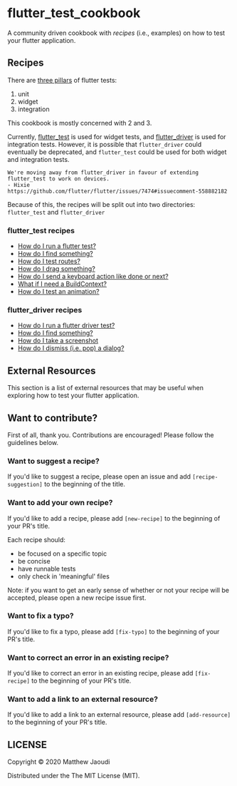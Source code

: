 # flutter_test_cookbook

A community driven cookbook with _recipes_ (i.e., examples) on how to test your flutter application.

## Recipes

There are [three pillars](https://flutter.dev/docs/cookbook/testing) of flutter tests:
1) unit
2) widget
3) integration

This cookbook is mostly concerned with 2 and 3.

Currently, [flutter_test](https://api.flutter.dev/flutter/flutter_test/flutter_test-library.html) is used for widget tests, and [flutter_driver](https://api.flutter.dev/flutter/flutter_driver/flutter_driver-library.html) is used for integration tests. However, it is possible that `flutter_driver` could eventually be deprecated, and `flutter_test` could be used for both widget and integration tests.

    We're moving away from flutter_driver in favour of extending flutter_test to work on devices.
	- Hixie
	https://github.com/flutter/flutter/issues/7474#issuecomment-558882182

Because of this, the recipes will be split out into two directories: `flutter_test` and `flutter_driver`

### flutter_test recipes

- [How do I run a flutter test?](https://github.com/gadfly361/flutter_test_cookbook/blob/master/recipes/flutter_test/how_do_i_run_a_flutter_test)
- [How do I find something?](https://github.com/gadfly361/flutter_test_cookbook/blob/master/recipes/flutter_test/how_do_i_find_something)
- [How do I test routes?](https://github.com/gadfly361/flutter_test_cookbook/blob/master/recipes/flutter_test/how_do_i_test_routes)
- [How do I drag something?](https://github.com/gadfly361/flutter_test_cookbook/blob/master/recipes/flutter_test/how_do_i_drag_something)
- [How do I send a keyboard action like done or next?](https://github.com/gadfly361/flutter_test_cookbook/blob/master/recipes/flutter_test/how_do_i_send_a_keyboard_action)
- [What if I need a BuildContext?](https://github.com/gadfly361/flutter_test_cookbook/blob/master/recipes/flutter_test/what_if_i_need_build_context)
- [How do I test an animation?](https://github.com/gadfly361/flutter_test_cookbook/blob/master/recipes/flutter_test/how_do_i_test_an_animation)

### flutter_driver recipes

- [How do I run a flutter driver test?](https://github.com/gadfly361/flutter_test_cookbook/blob/master/recipes/flutter_driver/how_do_i_run_a_flutter_driver_test)
- [How do I find something?](https://github.com/gadfly361/flutter_test_cookbook/blob/master/recipes/flutter_driver/how_do_i_find_something)
- [How do I take a screenshot](https://github.com/gadfly361/flutter_test_cookbook/blob/master/recipes/flutter_driver/how_do_i_take_a_screenshot)
- [How do I dismiss (i.e. pop) a dialog?](https://github.com/gadfly361/flutter_test_cookbook/blob/master/recipes/flutter_driver/how_do_i_pop_dialog)

## External Resources

This section is a list of external resources that may be useful when exploring how to test your flutter application.

## Want to contribute?

First of all, thank you. Contributions are encouraged!  Please follow the guidelines below.

### Want to suggest a recipe?

If you'd like to suggest a recipe, please open an issue and add `[recipe-suggestion]` to the beginning of the title.

### Want to add your own recipe?

If you'd like to add a recipe, please add `[new-recipe]` to the beginning of your PR's title.

Each recipe should:

- be focused on a specific topic
- be concise
- have runnable tests
- only check in 'meaningful' files

Note: if you want to get an early sense of whether or not your recipe will be accepted, please open a new recipe issue first.

### Want to fix a typo?

If you'd like to fix a typo, please add `[fix-typo]` to the beginning of your PR's title.

### Want to correct an error in an existing recipe?

If you'd like to correct an error in an existing recipe, please add `[fix-recipe]` to the beginning of your PR's title.

### Want to add a link to an external resource?

If you'd like to add a link to an external resource, please add `[add-resource]` to the beginning of your PR's title.

## LICENSE

Copyright © 2020 Matthew Jaoudi

Distributed under the The MIT License (MIT).
